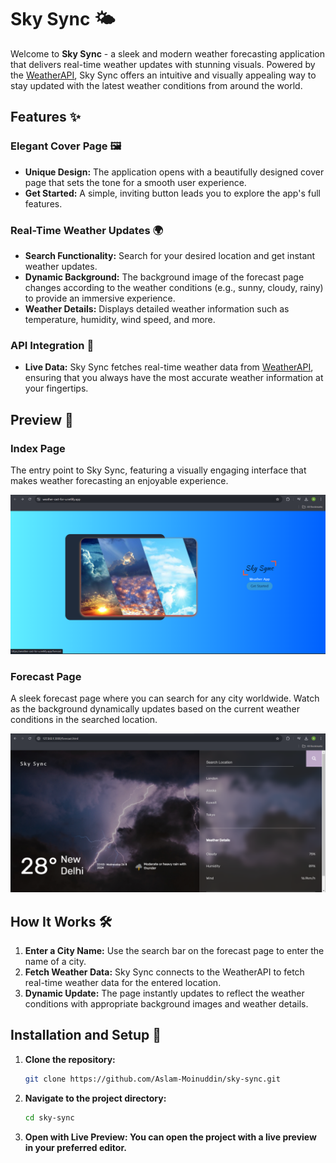# Sky Sync 🌤️

Welcome to **Sky Sync** - a sleek and modern weather forecasting application that delivers real-time weather updates with stunning visuals. Powered by the [WeatherAPI](https://www.weatherapi.com/), Sky Sync offers an intuitive and visually appealing way to stay updated with the latest weather conditions from around the world.

## Features ✨

### Elegant Cover Page 🖼️

- **Unique Design:** The application opens with a beautifully designed cover page that sets the tone for a smooth user experience.
- **Get Started:** A simple, inviting button leads you to explore the app's full features.

### Real-Time Weather Updates 🌍

- **Search Functionality:** Search for your desired location and get instant weather updates.
- **Dynamic Background:** The background image of the forecast page changes according to the weather conditions (e.g., sunny, cloudy, rainy) to provide an immersive experience.
- **Weather Details:** Displays detailed weather information such as temperature, humidity, wind speed, and more.

### API Integration 🔄

- **Live Data:** Sky Sync fetches real-time weather data from [WeatherAPI](https://www.weatherapi.com/), ensuring that you always have the most accurate weather information at your fingertips.


## Preview 🎨

### Index Page
The entry point to Sky Sync, featuring a visually engaging interface that makes weather forecasting an enjoyable experience.

![Sky Sync Index Page](./screenshots/coverpage.png)

### Forecast Page
A sleek forecast page where you can search for any city worldwide. Watch as the background dynamically updates based on the current weather conditions in the searched location.

![Sky Sync Forecast Page](./screenshots/forecastpage.png)

## How It Works 🛠️

1. **Enter a City Name:** Use the search bar on the forecast page to enter the name of a city.
2. **Fetch Weather Data:** Sky Sync connects to the WeatherAPI to fetch real-time weather data for the entered location.
3. **Dynamic Update:** The page instantly updates to reflect the weather conditions with appropriate background images and weather details.

## Installation and Setup 🚀

1. **Clone the repository:**
   ```bash
   git clone https://github.com/Aslam-Moinuddin/sky-sync.git
2. **Navigate to the project directory:**
   ```bash
   cd sky-sync
3. **Open with Live Preview: You can open the project with a live preview in your preferred editor.**
